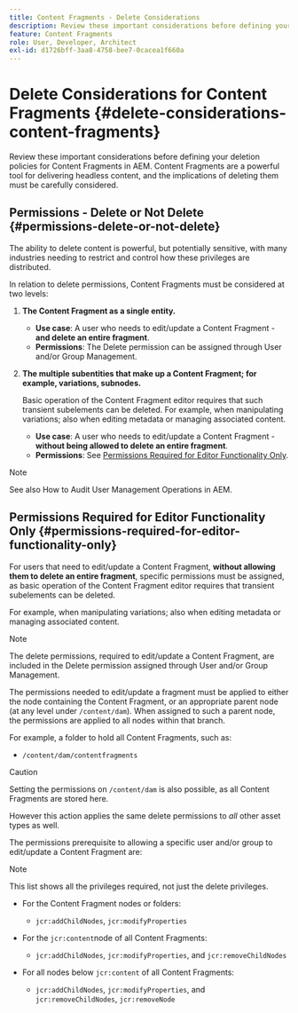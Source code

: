 ```yaml
---
title: Content Fragments - Delete Considerations
description: Review these important considerations before defining your Content Fragments deletion policies in AEM. Content Fragments are a powerful tool for delivering headless content, and the implications of deleting them must be carefully considered.
feature: Content Fragments
role: User, Developer, Architect
exl-id: d1726bff-3aa8-4758-bee7-0cacea1f660a
---
```

# Delete Considerations for Content Fragments {#delete-considerations-content-fragments}

Review these important considerations before defining your deletion policies for Content Fragments in AEM. Content Fragments are a powerful tool for delivering headless content, and the implications of deleting them must be carefully considered.

## Permissions - Delete or Not Delete {#permissions-delete-or-not-delete}

The ability to delete content is powerful, but potentially sensitive, with many industries needing to restrict and control how these privileges are distributed.

In relation to delete permissions, Content Fragments must be considered at two levels:

1. **The Content Fragment as a single entity.**

    * **Use case**: A user who needs to edit/update a Content Fragment - **and delete an entire fragment**.
    * **Permissions**: The Delete permission can be assigned through User and/or Group Management.

2. **The multiple subentities that make up a Content Fragment; for example, variations, subnodes.**

   Basic operation of the Content Fragment editor requires that such transient subelements can be deleted. For example, when manipulating variations; also when editing metadata or managing associated content.

    * **Use case**: A user who needs to edit/update a Content Fragment - **without being allowed to delete an entire fragment**.
    * **Permissions**: See [Permissions Required for Editor Functionality Only](#permissions-required-for-editor-functionality-only).

>[!NOTE]
>
>See also How to Audit User Management Operations in AEM.

## Permissions Required for Editor Functionality Only {#permissions-required-for-editor-functionality-only}

For users that need to edit/update a Content Fragment, **without allowing them to delete an entire fragment**, specific permissions must be assigned, as basic operation of the Content Fragment editor requires that transient subelements can be deleted.

For example, when manipulating variations; also when editing metadata or managing associated content.

>[!NOTE]
>
>The delete permissions, required to edit/update a Content Fragment, are included in the Delete permission assigned through User and/or Group Management. 

The permissions needed to edit/update a fragment must be applied to either the node containing the Content Fragment, or an appropriate parent node (at any level under `/content/dam`). When assigned to such a parent node, the permissions are applied to all nodes within that branch.

For example, a folder to hold all Content Fragments, such as:

* `/content/dam/contentfragments`

>[!CAUTION]
>
>Setting the permissions on `/content/dam` is also possible, as all Content Fragments are stored here.
>
>However this action applies the same delete permissions to *all* other asset types as well.

The permissions prerequisite to allowing a specific user and/or group to edit/update a Content Fragment are:

>[!NOTE]
>
>This list shows all the privileges required, not just the delete privileges.

* For the Content Fragment nodes or folders:

  * `jcr:addChildNodes`, `jcr:modifyProperties`

* For the `jcr:content`node of all Content Fragments:

  * `jcr:addChildNodes`, `jcr:modifyProperties`, and `jcr:removeChildNodes`

* For all nodes below `jcr:content` of all Content Fragments:

  * `jcr:addChildNodes`, `jcr:modifyProperties`, and `jcr:removeChildNodes`, `jcr:removeNode`
